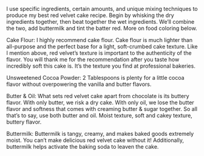 I use specific ingredients, certain amounts, and unique mixing techniques to produce my best red velvet cake recipe. Begin by whisking the dry ingredients together, then beat together the wet ingredients. We’ll combine the two, add buttermilk and tint the batter red. More on food coloring below.


Cake Flour: I highly recommend cake flour. Cake flour is much lighter than all-purpose and the perfect base for a light, soft-crumbed cake texture. Like I mention above, red velvet’s texture is important to the authenticity of the flavor. You will thank me for the recommendation after you taste how incredibly soft this cake is. It’s the texture you find at professional bakeries.

Unsweetened Cocoa Powder: 2 Tablespoons is plenty for a little cocoa flavor without overpowering the vanilla and butter flavors.

Butter & Oil: What sets red velvet cake apart from chocolate is its buttery flavor. With only butter, we risk a dry cake. With only oil, we lose the butter flavor and softness that comes with creaming butter & sugar together. So all that’s to say, use both butter and oil. Moist texture, soft and cakey texture, buttery flavor.

Buttermilk: Buttermilk is tangy, creamy, and makes baked goods extremely moist. You can’t make delicious red velvet cake without it! Additionally, buttermilk helps activate the baking soda to leaven the cake.